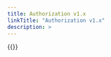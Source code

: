 ```yaml
---
title: Authorization v1.x
linkTitle: "Authorization v1.x"
description: >
---
```

{{<include  file="content/docs/getting-started/upgrade/operator/authorization_upgrade.md" >}}
